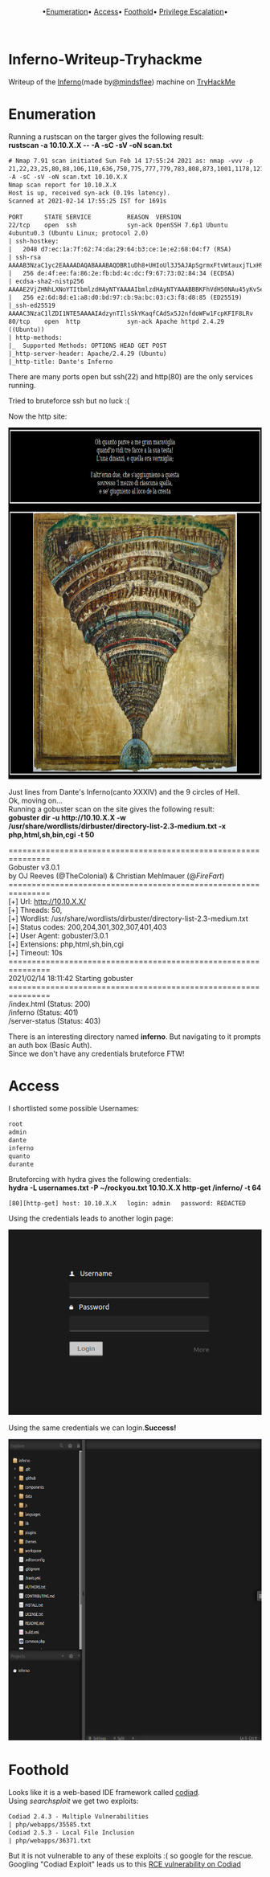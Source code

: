 <p align="center">
    •<a href="#enumeration">Enumeration</a>•
    <a href="#access">Access</a>•
    <a href="#foothold">Foothold</a>•
    <a href="#privilege escalation">Privilege Escalation</a>•
</p><br>

# Inferno-Writeup-Tryhackme
Writeup of the <a href="https://tryhackme.com/room/inferno" target="_blank">Inferno</a>(made by<a href="https://tryhackme.com/p/mindsflee">@mindsflee</a>) machine on <a href="https://tryhackme.com" targer="_blank">TryHackMe</a>


# Enumeration
Running a rustscan on the targer gives the following result:
<br><strong>rustscan -a 10.10.X.X -- -A -sC -sV -oN scan.txt</strong>

```
# Nmap 7.91 scan initiated Sun Feb 14 17:55:24 2021 as: nmap -vvv -p 21,22,23,25,80,88,106,110,636,750,775,777,779,783,808,873,1001,1178,1210,1236,194,1300,1314,1313,1529,2000,2003,2121,2150,2601,2602,2600,2604,2603,2605,2606,2607,2608,2988,2989,4224,4557,4559,4600,5051,5052,5151,5354,5355,5432,5555,5667,5666,5674,5675,5680,4949,6346,6514,6566,6667,8021,8081,8088,8990,9098,9359,9418,9673,10081,10082,10083,11201,15345,17001,17002,17003,17004,20011,20012,24554,27374,30865,57000,60177,60179 -A -sC -sV -oN scan.txt 10.10.X.X
Nmap scan report for 10.10.X.X
Host is up, received syn-ack (0.19s latency).
Scanned at 2021-02-14 17:55:25 IST for 1691s

PORT      STATE SERVICE          REASON  VERSION
22/tcp    open  ssh              syn-ack OpenSSH 7.6p1 Ubuntu 4ubuntu0.3 (Ubuntu Linux; protocol 2.0)
| ssh-hostkey: 
|   2048 d7:ec:1a:7f:62:74:da:29:64:b3:ce:1e:e2:68:04:f7 (RSA)
| ssh-rsa AAAAB3NzaC1yc2EAAAADAQABAAABAQDBR1uDh8+UHIoUl3J5AJApSgrmxFtvWtauxjTLxH9B5s9E0SThz3fljXo7uSL+2hjphfHyqrdAxoCGQJgRn/o5xGDSpoSoORBIxv1LVaZJlt/eIEhjDP48NP9l/wTRki9zZl5sNVyyyy/lobAj6BYH+dU3g++2su9Wcl0wmFChG5B2Kjrd9VSr6TC0XJpGfQxu+xJy29XtoTzKEiZCoLz3mZT7UqwsSgk38aZjEMKP9QDc0oa5v4JmKy4ikaR90CAcey9uIq8YQtSj+US7hteruG/HLo1AmOn9U3JAsVTd4vI1kp+Uu2vWLaWWjhfPqvbKEV/fravKSPd0EQJmg1eJ
|   256 de:4f:ee:fa:86:2e:fb:bd:4c:dc:f9:67:73:02:84:34 (ECDSA)
| ecdsa-sha2-nistp256 AAAAE2VjZHNhLXNoYTItbmlzdHAyNTYAAAAIbmlzdHAyNTYAAABBBKFhVdH50NAu45yKvSeeMqyvWl1aCZ1wyrHw2MzGY5DVosjZf/rUzrdDRS0u9QoIO4MpQAvEi7w7YG7zajosRN8=
|   256 e2:6d:8d:e1:a8:d0:bd:97:cb:9a:bc:03:c3:f8:d8:85 (ED25519)
|_ssh-ed25519 AAAAC3NzaC1lZDI1NTE5AAAAIAdzynTIlsSkYKaqfCAdSx5J2nfdoWFw1FcpKFIF8LRv
80/tcp    open  http             syn-ack Apache httpd 2.4.29 ((Ubuntu))
| http-methods: 
|_  Supported Methods: OPTIONS HEAD GET POST
|_http-server-header: Apache/2.4.29 (Ubuntu)
|_http-title: Dante's Inferno
```
There are many ports open but ssh(22) and http(80) are the only services running.

Tried to bruteforce ssh but no luck :(

Now the http site:<br>
<p align="center"><img src="webimg.png" height="700" width="800" alt="frontpage"></p>
Just lines from Dante's Inferno(canto XXXIV) and the 9 circles of Hell.<br>
Ok, moving on...<br>
Running a gobuster scan on the site gives the following result:<br>
<strong>gobuster dir -u http://10.10.X.X -w /usr/share/wordlists/dirbuster/directory-list-2.3-medium.txt -x php,html,sh,bin,cgi -t 50</strong><br>

===============================================================<br>
Gobuster v3.0.1<br>
by OJ Reeves (@TheColonial) & Christian Mehlmauer (@_FireFart_)<br>
===============================================================<br>
[+] Url:            http://10.10.X.X/<br>
[+] Threads:        50,<br>
[+] Wordlist:       /usr/share/wordlists/dirbuster/directory-list-2.3-medium.txt<br>
[+] Status codes:   200,204,301,302,307,401,403<br>
[+] User Agent:     gobuster/3.0.1<br>
[+] Extensions:     php,html,sh,bin,cgi<br>
[+] Timeout:        10s<br>
===============================================================<br>
2021/02/14 18:11:42 Starting gobuster<br>
===============================================================<br>
/index.html (Status: 200)<br>
/inferno (Status: 401)<br>
/server-status (Status: 403)<br>

There is an interesting directory named <strong>inferno</strong>.
But navigating to it prompts an auth box (Basic Auth).<br>
Since we don't have any credentials bruteforce FTW!<br>
# Access
I shortlisted some possible Usernames:
```
root
admin
dante 
inferno
quanto
durante
```
Bruteforcing with hydra gives the following credentials:<br>
<strong>hydra -L usernames.txt -P ~/rockyou.txt 10.10.X.X http-get /inferno/ -t 64</strong>
```
[80][http-get] host: 10.10.X.X   login: admin   password: REDACTED
```
Using the credentials leads to another login page:<br>
<p align="center"><img src="loginpage.png" alt="codiad">
<br></p>
Using the same credentials we can login.<b>Success!</b>
<p align="center"><img src="codiad.png" height="600" width="800" alt="codiad_content"></p>

# Foothold

Looks like it is a web-based IDE framework called <a href="http://codiad.com">codiad</a>.<br>
Using <i>searchsploit</i> we get two exploits:
```
Codiad 2.4.3 - Multiple Vulnerabilities                                                                           | php/webapps/35585.txt
Codiad 2.5.3 - Local File Inclusion                                                                               | php/webapps/36371.txt
```
But it is not vulnerable to any of these exploits :( so google for the rescue. Googling "Codiad Exploit" leads us to this <a href="https://github.com/WangYihang/Codiad-Remote-Code-Execute-Exploit">RCE vulnerability on Codiad</a>
<br>
